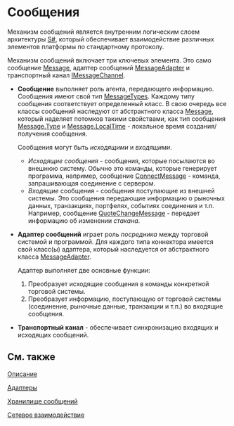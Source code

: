 # Сообщения

Механизм сообщений является внутренним логическим слоем архитектуры [S\#](../api.md), который обеспечивает взаимодействие различных элементов платформы по стандартному протоколу. 

Механизм сообщений включает три ключевых элемента. Это само сообщение [Message](xref:StockSharp.Messages.Message), адаптер сообщений [MessageAdapter](xref:StockSharp.Messages.MessageAdapter) и транспортный канал [IMessageChannel](xref:StockSharp.Messages.IMessageChannel). 

- **Сообщение** выполняет роль агента, передающего информацию. Сообщения имеют свой тип [MessageTypes](xref:StockSharp.Messages.MessageTypes). Каждому типу сообщения соответствует определенный класс. В свою очередь все классы сообщений наследуют от абстрактного класса [Message](xref:StockSharp.Messages.Message), который наделяет потомков такими свойствами, как тип сообщения [Message.Type](xref:StockSharp.Messages.Message.Type) и [Message.LocalTime](xref:StockSharp.Messages.Message.LocalTime) \- локальное время создания\/получения сообщения. 

  Сообщения могут быть *исходящими* и *входящими*. 
  - *Исходящие сообщения* \- сообщения, которые посылаются во внешнюю систему. Обычно это команды, которые генерирует программа, например, сообщение [ConnectMessage](xref:StockSharp.Messages.ConnectMessage) \- команда, запрашивающая соединение с сервером. 
  - *Входящие* сообщения \- сообщения поступающие из внешней системы. Это сообщения передающие информацию о рыночных данных, транзакциях, портфелях, событиях соединения и т.п. Например, сообщение [QuoteChangeMessage](xref:StockSharp.Messages.QuoteChangeMessage) \- передает информацию об изменении *стакана*. 
- **Адаптер сообщений** играет роль *посредника* между торговой системой и программой. Для каждого типа коннектора имеется свой класс(ы) адаптера, который наследуется от абстрактного класса [MessageAdapter](xref:StockSharp.Messages.MessageAdapter). 

  Адаптер выполняет две основные функции: 
  1. Преобразует исходящие сообщения в команды конкретной торговой системы.
  2. Преобразует информацию, поступающую от торговой системы (соединение, рыночные данные, транзакции и т.п.) во входящие сообщения.
- **Транспортный канал** \- обеспечивает синхронизацию входящих и исходящих сообщений. 

## См. также

[Описание](messages/description.md)

[Адаптеры](messages/adapters.md)

[Хранилище сообщений](messages/storage.md)

[Сетевое взаимодействие](messages/networking.md)
